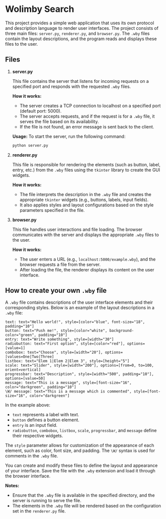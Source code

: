 # Wolimby Search

This project provides a simple web application that uses its own protocol and description language to render user interfaces. The project consists of three main files: `server.py`, `renderer.py`, and `browser.py`. The `.wby` files contain the layout descriptions, and the program reads and displays these files to the user.

## Files

1. **server.py**

    This file contains the server that listens for incoming requests on a specified port and responds with the requested `.wby` files.

    **How it works:**
    - The server creates a TCP connection to localhost on a specified port (default port: 5000).
    - The server accepts requests, and if the request is for a `.wby` file, it serves the file based on its availability.
    - If the file is not found, an error message is sent back to the client.

    **Usage:**
    To start the server, run the following command:
    ```sh
    python server.py
    ```

2. **renderer.py**

    This file is responsible for rendering the elements (such as button, label, entry, etc.) from the `.wby` files using the `tkinter` library to create the GUI widgets.

    **How it works:**
    - The file interprets the description in the `.wby` file and creates the appropriate `tkinter` widgets (e.g., buttons, labels, input fields).
    - It also applies styles and layout configurations based on the style parameters specified in the file.

3. **browser.py**

    This file handles user interactions and file loading. The browser communicates with the server and displays the appropriate `.wby` files to the user.

    **How it works:**
    - The user enters a URL (e.g., `localhost:5000/example.wby`), and the browser requests a file from the server.
    - After loading the file, the renderer displays its content on the user interface.

## How to create your own `.wby` file

A `.wby` file contains descriptions of the user interface elements and their corresponding styles. Below is an example of the layout descriptions in a `.wby` file:

```text
text: text="Hello world!", style=[color="blue", font-size="18", padding="10"]
button: text="Push me!", style=[color="white", background-color="green", padding="10"]
entry: text="Write something", style=[width="30"]
radiobutton: text="First option", style=[color="red"], options=[value=1]
combobox: text="Choose", style=[width="20"], options=[values=One|Two|Three]
listbox: text="Elem 1|Elem 2|Elem 3", style=[height="5"]
scale: text="Slider", style=[width="200"], options=[from=0, to=100, orient=vertical]
progressbar: text="Description", style=[width="500", padding="10"], options=[value=50]
message: text="This is a message", style=[font-size="16", color="darkgreen", padding="10"]
\W/ message: text="This is a message which is commented", style=[font-size="16", color="darkgreen"]
```

In the example above:
- `text` represents a label with text.
- `button` defines a button element.
- `entry` is an input field.
- `radiobutton`, `combobox`, `listbox`, `scale`, `progressbar`, and `message` define their respective widgets.

The `style` parameter allows for customization of the appearance of each element, such as color, font size, and padding. The `\W/` syntax is used for comments in the `.wby` file.

You can create and modify these files to define the layout and appearance of your interface. Save the file with the `.wby` extension and load it through the browser interface.

**Notes:**
- Ensure that the `.wby` file is available in the specified directory, and the server is running to serve the file.
- The elements in the `.wby` file will be rendered based on the configuration set in the `renderer.py` file.